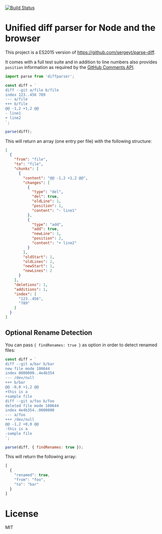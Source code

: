 [![Build Status](https://travis-ci.org/fgnass/diffparser.svg?branch=master)](https://travis-ci.org/fgnass/diffparser)

# Unified diff parser for Node and the browser

This project is a ES2015 version of
https://github.com/sergeyt/parse-diff.

It comes with a full test suite and in addition to line numbers also provides `position` information as required by the [GitHub Comments API](https://developer.github.com/v3/pulls/comments/#create-a-comment).

```js
import parse from 'diffparser';

const diff = `
diff --git a/file b/file
index 123..456 789
--- a/file
+++ b/file
@@ -1,2 +1,2 @@
- line1
+ line2
`;

parse(diff);
```

This will return an array (one entry per file) with the following structure:

```json
[
  {
    "from": "file",
    "to": "file",
    "chunks": [
      {
        "content": "@@ -1,2 +1,2 @@",
        "changes": [
          {
            "type": "del",
            "del": true,
            "oldLine": 1,
            "position": 1,
            "content": "- line1"
          },
          {
            "type": "add",
            "add": true,
            "newLine": 1,
            "position": 2,
            "content": "+ line2"
          }
        ],
        "oldStart": 1,
        "oldLines": 2,
        "newStart": 1,
        "newLines": 2
      }
    ],
    "deletions": 1,
    "additions": 1,
    "index": [
      "123..456",
      "789"
    ]
  }
]
```

## Optional Rename Detection

You can pass `{ findRenames: true }` as option in order to detect renamed files:

```js
const diff = `
diff --git a/bar b/bar
new file mode 100644
index 0000000..4e4b354
--- /dev/null
+++ b/bar
@@ -0,0 +1,2 @@
+this is a
+sample file
diff --git a/foo b/foo
deleted file mode 100644
index 4e4b354..0000000
--- a/foo
+++ /dev/null
@@ -1,2 +0,0 @@
-this is a
-sample file
`;

parse(diff, { findRenames: true });
```

This will return the following array:

```js
[
  {
    "renamed": true,
    "from": "foo",
    "to": "bar"
  }
]
```

# License

MIT
